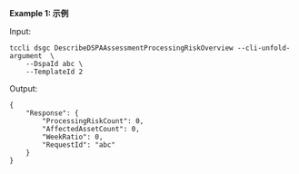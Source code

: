 **Example 1: 示例**



Input: 

```
tccli dsgc DescribeDSPAAssessmentProcessingRiskOverview --cli-unfold-argument  \
    --DspaId abc \
    --TemplateId 2
```

Output: 
```
{
    "Response": {
        "ProcessingRiskCount": 0,
        "AffectedAssetCount": 0,
        "WeekRatio": 0,
        "RequestId": "abc"
    }
}
```

